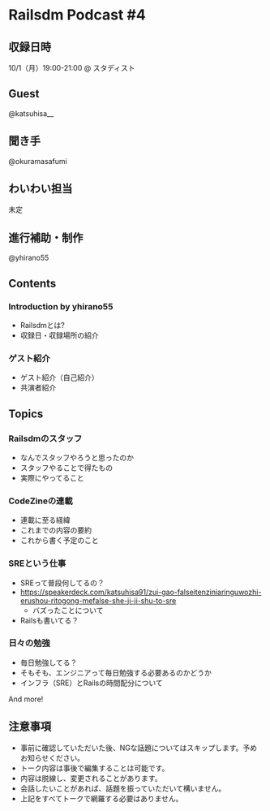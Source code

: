 # Railsdm Podcast \#4

## 収録日時

10/1（月）19:00-21:00 @ スタディスト

## Guest

@katsuhisa__

## 聞き手

@okuramasafumi

## わいわい担当

未定

## 進行補助・制作

@yhirano55

## Contents

### Introduction by yhirano55

* Railsdmとは?
* 収録日・収録場所の紹介

### ゲスト紹介

* ゲスト紹介（自己紹介）
* 共演者紹介

## Topics

### Railsdmのスタッフ

- なんでスタッフやろうと思ったのか
- スタッフやることで得たもの
- 実際にやってること

### CodeZineの連載

- 連載に至る経緯
- これまでの内容の要約
- これから書く予定のこと

### SREという仕事

- SREって普段何してるの？
- https://speakerdeck.com/katsuhisa91/zui-gao-falseitenziniaringuwozhi-erushou-ritogong-mefalse-she-ji-ji-shu-to-sre
  - バズったことについて
- Railsも書いてる？

### 日々の勉強

- 毎日勉強してる？
- そもそも、エンジニアって毎日勉強する必要あるのかどうか
- インフラ（SRE）とRailsの時間配分について

And more!

## 注意事項

* 事前に確認していただいた後、NGな話題についてはスキップします。予めお知らせください。
* トーク内容は事後で編集することは可能です。
* 内容は脱線し、変更されることがあります。
* 会話したいことがあれば、話題を振っていただいて構いません。
* 上記をすべてトークで網羅する必要はありません。
